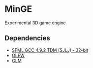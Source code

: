 # MinGE

Experimental 3D game engine

## Dependencies
* [SFML GCC 4.9.2 TDM (SJLJ) - 32-bit](https://www.sfml-dev.org/download/sfml/2.4.2/index-fr.php)
* [GLEW](http://glew.sourceforge.net/index.html)
* [GLM](https://github.com/g-truc/glm/releases/tag/0.9.9-a2)